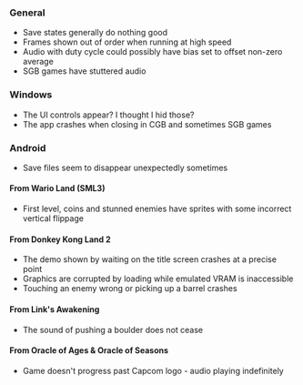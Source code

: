 
### General

- Save states generally do nothing good
- Frames shown out of order when running at high speed
- Audio with duty cycle could possibly have bias set to offset non-zero average
- SGB games have stuttered audio

### Windows

- The UI controls appear? I thought I hid those?
- The app crashes when closing in CGB and sometimes SGB games

### Android

- Save files seem to disappear unexpectedly sometimes

#### From Wario Land (SML3)

- First level, coins and stunned enemies have sprites with some incorrect vertical flippage

#### From Donkey Kong Land 2

- The demo shown by waiting on the title screen crashes at a precise point
- Graphics are corrupted by loading while emulated VRAM is inaccessible
- Touching an enemy wrong or picking up a barrel crashes

#### From Link's Awakening

- The sound of pushing a boulder does not cease

#### From Oracle of Ages & Oracle of Seasons

- Game doesn't progress past Capcom logo - audio playing indefinitely

